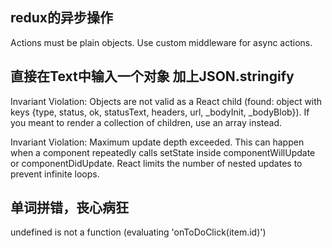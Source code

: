 ## redux的异步操作
Actions must be plain objects. Use custom middleware for async actions.

## 直接在Text中输入一个对象  加上JSON.stringify
Invariant Violation: Objects are not valid as a React child (found: object with keys {type, status, ok, statusText, headers, url, _bodyInit, _bodyBlob}). If you meant to render a collection of children, use an array instead.
   
   
Invariant Violation: Maximum update depth exceeded. This can happen when a component repeatedly calls setState inside componentWillUpdate or componentDidUpdate. React limits the number of nested updates to prevent infinite loops.

## 单词拼错，丧心病狂
undefined is not a function (evaluating 'onToDoClick(item.id)')

